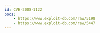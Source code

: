 ```yaml
---
id: CVE-2008-1122
pocs:
    - https://www.exploit-db.com/raw/5198
    - https://www.exploit-db.com/raw/5447
---
```

